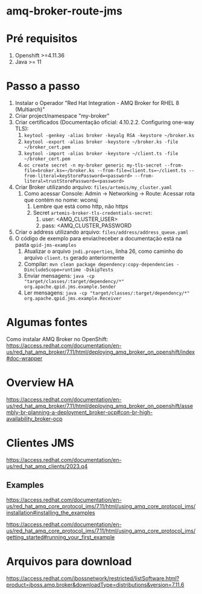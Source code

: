 # amq-broker-route-jms

# Pré requisitos
1. Openshift >=4.11.36
2. Java >= 11

# Passo a passo
1. Instalar o Operador "Red Hat Integration - AMQ Broker for RHEL 8 (Multiarch)"
2. Criar project/namespace "my-broker"
3. Criar certificados (Documentação oficial: 4.10.2.2. Configuring one-way TLS):
   1. ```keytool -genkey -alias broker -keyalg RSA -keystore ~/broker.ks```
   2. ```keytool -export -alias broker -keystore ~/broker.ks -file ~/broker_cert.pem```
   3. ```keytool -import -alias broker -keystore ~/client.ts -file ~/broker_cert.pem```
   4. ```oc create secret -n my-broker generic my-tls-secret --from-file=broker.ks=~/broker.ks --from-file=client.ts=~/client.ts --from-literal=keyStorePassword=<password> --from-literal=trustStorePassword=<password>```
4. Criar Broker utilizando arquivo: ```files/artemis/my_cluster.yaml```
   1. Como acessar Console: Admin -> Networking -> Route: Acessar rota que contém no nome: wconsj
      1. Lembre que está como http, não https
      2. Secret `artemis-broker-tls-credentials-secret`:
         1.  user: <AMQ_CLUSTER_USER>
         2.  pass: <AMQ_CLUSTER_PASSWORD
5.  Criar o address utilizando arquivo: ```files/address/address_queue.yaml```
6.  O código de exemplo para enviar/receber a documentação está na pasta `qpid-jms-examples`
    1.  Atualizar o arquivo `jndi.properties`, linha 26, como caminho do arquivo `client.ts` gerado anteriormente
    2.  Compilar: ```mvn clean package dependency:copy-dependencies -DincludeScope=runtime -DskipTests```
    3.  Enviar mensagens: ```java -cp "target/classes/:target/dependency/*" org.apache.qpid.jms.example.Sender```
    4.  Ler mensagens: ```java -cp "target/classes/:target/dependency/*" org.apache.qpid.jms.example.Receiver```


# Algumas fontes

Como instalar AMQ Broker no OpenShift: https://access.redhat.com/documentation/en-us/red_hat_amq_broker/7.11/html/deploying_amq_broker_on_openshift/index#doc-wrapper

# Overview HA 
https://access.redhat.com/documentation/en-us/red_hat_amq_broker/7.11/html/deploying_amq_broker_on_openshift/assembly-br-planning-a-deployment_broker-ocp#con-br-high-availability_broker-ocp

# Clientes JMS

https://access.redhat.com/documentation/en-us/red_hat_amq_clients/2023.q4

## Examples
https://access.redhat.com/documentation/en-us/red_hat_amq_core_protocol_jms/7.11/html/using_amq_core_protocol_jms/installation#installing_the_examples

https://access.redhat.com/documentation/en-us/red_hat_amq_core_protocol_jms/7.11/html/using_amq_core_protocol_jms/getting_started#running_your_first_example

# Arquivos para download
https://access.redhat.com/jbossnetwork/restricted/listSoftware.html?product=jboss.amq.broker&downloadType=distributions&version=7.11.6
